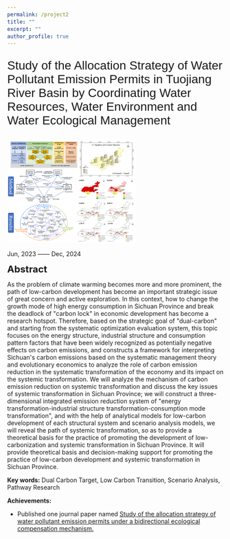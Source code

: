```yaml
---
permalink: /project2
title: ""
excerpt: ""
author_profile: true
---
```



<p style="font-family: 'Arial', sans-serif; font-size: 28px;">Study of the Allocation Strategy of Water Pollutant Emission Permits in Tuojiang River Basin by Coordinating Water Resources, Water Environment and Water Ecological Management 	</p>

<div class="text-center">
    <img src='images/CCP.svg' alt="sym" width="60%">
</div>

Jun, 2023 —— Dec, 2024

<span style="font-size:22px;">**Abstract**</span>

As the problem of climate warming becomes more and more prominent, the path of low-carbon development has become an important strategic issue of great concern and active exploration. In this context, how to change the growth mode of high energy consumption in Sichuan Province and break the deadlock of "carbon lock" in economic development has become a research hotspot. Therefore, based on the strategic goal of "dual-carbon" and starting from the systematic optimization evaluation system, this topic focuses on the energy structure, industrial structure and consumption pattern factors that have been widely recognized as potentially negative effects on carbon emissions, and constructs a framework for interpreting Sichuan's carbon emissions based on the systematic management theory and evolutionary economics to analyze the role of carbon emission reduction in the systematic transformation of the economy and its impact on the systemic transformation. We will analyze the mechanism of carbon emission reduction on systemic transformation and discuss the key issues of systemic transformation in Sichuan Province; we will construct a three-dimensional integrated emission reduction system of "energy transformation-industrial structure transformation-consumption mode transformation", and with the help of analytical models for low-carbon development of each structural system and scenario analysis models, we will reveal the path of systemic transformation, so as to provide a theoretical basis for the practice of promoting the development of low-carbonization and systemic transformation in Sichuan Province. It will provide theoretical basis and decision-making support for promoting the practice of low-carbon development and systemic transformation in Sichuan Province.

**Key words:** Dual Carbon Target, Low Carbon Transition, Scenario Analysis, Pathway Research

**Achievements:** 
- Published one journal paper named
[Study of the allocation strategy of water pollutant emission permits under a bidirectional ecological compensation mechanism.](https://doi.org/10.1016/j.ecolind.2023.110849)

